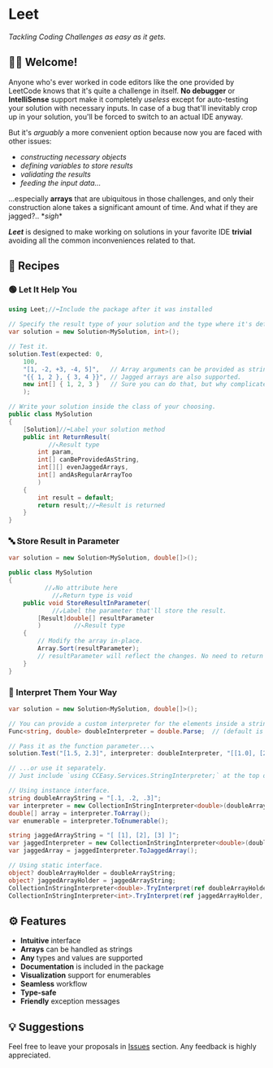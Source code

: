 # Leet
*Tackling Coding Challenges as easy as it gets.*

## 👋🏼 Welcome!
Anyone who's ever worked in code editors like the one provided by LeetCode knows that it's quite a challenge in itself. **No debugger** or **IntelliSense** support make it completely *useless* except for auto-testing your solution with necessary inputs.
In case of a bug that'll inevitably crop up in your solution, you'll be forced to switch to an actual IDE anyway.

But it's *arguably* a more convenient option because now you are faced with other issues:
* *constructing necessary objects*
* *defining variables to store results*
* *validating the results*
* *feeding the input data...*

...especially **arrays** that are ubiquitous in those challenges, and only their construction alone takes a significant amount of time.
And what if they are jagged?.. \**sigh*\*

***Leet*** is designed to make working on solutions in your favorite IDE **trivial** avoiding all the common inconveniences related to that.

## 🥗 Recipes
### 🟢 Let It Help You
```c#
using Leet;//⬅️Include the package after it was installed

// Specify the result type of your solution and the type where it's defined.
var solution = new Solution<MySolution, int>();

// Test it.
solution.Test(expected: 0,
    100,
    "[1, -2, +3, -4, 5]",   // Array arguments can be provided as strings.
    "{{ 1, 2 }, { 3, 4 }}", // Jagged arrays are also supported.
    new int[] { 1, 2, 3 }   // Sure you can do that, but why complicate things?
    );

// Write your solution inside the class of your choosing.
public class MySolution
{
    [Solution]//⬅️Label your solution method
    public int ReturnResult(
           //↖️Result type
        int param,
        int[] canBeProvidedAsString,
        int[][] evenJaggedArrays,
        int[] andAsRegularArrayToo
        )
    {
        int result = default;
        return result;//⬅️Result is returned
    }
}
```

### 🔤 Store Result in Parameter
```c#
var solution = new Solution<MySolution, double[]>();

public class MySolution
{
          //↙️No attribute here
            //↙️Return type is void
    public void StoreResultInParameter(
            //↙️Label the parameter that'll store the result.
        [Result]double[] resultParameter
        )         //↖️Result type
    {
        // Modify the array in-place.
        Array.Sort(resultParameter);
        // resultParameter will reflect the changes. No need to return any value.
    }
}
```

### 📡 Interpret Them Your Way
```c#
var solution = new Solution<MySolution, double[]>();

// You can provide a custom interpreter for the elements inside a string array.
Func<string, double> doubleInterpreter = double.Parse;  // (default is int.Parse)

// Pass it as the function parameter...↘️
solution.Test("[1.5, 2.3]", interpreter: doubleInterpreter, "[[1.0], [2.0]]");

// ...or use it separately.
// Just include `using CCEasy.Services.StringInterpreter;` at the top of the file.

// Using instance interface.
string doubleArrayString = "[.1, .2, .3]";
var interpreter = new CollectionInStringInterpreter<double>(doubleArrayString, double.Parse);
double[] array = interpreter.ToArray();
var enumerable = interpreter.ToEnumerable();

string jaggedArrayString = "[ [1], [2], [3] ]";
var jaggedInterpreter = new CollectionInStringInterpreter<double>(doubleArrayString, double.Parse);
var jaggedArray = jaggedInterpreter.ToJaggedArray();

// Using static interface.
object? doubleArrayHolder = doubleArrayString;
object? jaggedArrayHolder = jaggedArrayString;
CollectionInStringInterpreter<double>.TryInterpret(ref doubleArrayHolder, double.Parse);
CollectionInStringInterpreter<int>.TryInterpret(ref jaggedArrayHolder, int.Parse);
```

## ⚙️ Features
* **Intuitive** interface
* **Arrays** can be handled as strings
* **Any** types and values are supported
* **Documentation** is included in the package
* **Visualization** support for enumerables
* **Seamless** workflow
* **Type-safe**
* **Friendly** exception messages

## 💡 Suggestions
Feel free to leave your proposals in [Issues](https://github.com/GualaBanana/Leet/issues) section. Any feedback is highly appreciated.
